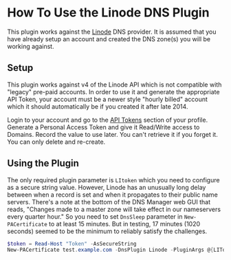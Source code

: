 # How To Use the Linode DNS Plugin

This plugin works against the [Linode](https://www.linode.com/dns-manager) DNS provider. It is assumed that you have already setup an account and created the DNS zone(s) you will be working against.

## Setup

This plugin works against v4 of the Linode API which is not compatible with "legacy" pre-paid accounts. In order to use it and generate the appropriate API Token, your account must be a newer style "hourly billed" account which it should automatically be if you created it after late 2014.

Login to your account and go to the [API Tokens](https://cloud.linode.com/profile/tokens) section of your profile. Generate a Personal Access Token and give it Read/Write access to Domains. Record the value to use later. You can't retrieve it if you forget it. You can only delete and re-create.

## Using the Plugin

The only required plugin parameter is `LItoken` which you need to configure as a secure string value. However, Linode has an unusually long delay between when a record is set and when it propagates to their public name servers. There's a note at the bottom of the DNS Manager web GUI that reads, "Changes made to a master zone will take effect in our nameservers every quarter hour." So you need to set `DnsSleep` parameter in `New-PACertificate` to at least 15 minutes. But in testing, 17 minutes (1020 seconds) seemed to be the minimum to reliably satisfy the challenges.

```powershell
$token = Read-Host "Token" -AsSecureString
New-PACertificate test.example.com -DnsPlugin Linode -PluginArgs @{LIToken=$token} -DnsSleep 1020
```
